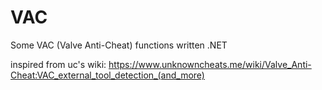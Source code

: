 # VAC
Some VAC (Valve Anti-Cheat) functions written .NET

inspired from uc's wiki: https://www.unknowncheats.me/wiki/Valve_Anti-Cheat:VAC_external_tool_detection_(and_more)
